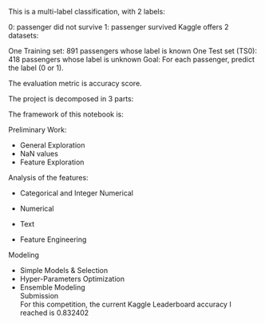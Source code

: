 This is a multi-label classification, with 2 labels:

0: passenger did not survive
1: passenger survived
Kaggle offers 2 datasets:

One Training set: 891 passengers whose label is known
One Test set (TS0): 418 passengers whose label is unknown
Goal: For each passenger, predict the label (0 or 1).

The evaluation metric is accuracy score.

The project is decomposed in 3 parts:

The framework of this notebook is:

Preliminary Work:

  + General Exploration  
  + NaN values  
  + Feature Exploration  

Analysis of the features:    
+ Categorical and Integer Numerical  
+ Numerical  
+ Text  

+ Feature Engineering  

Modeling  
+ Simple Models & Selection  
+ Hyper-Parameters Optimization  
+ Ensemble Modeling  
Submission  
For this competition, the current Kaggle Leaderboard accuracy I reached is 0.832402
